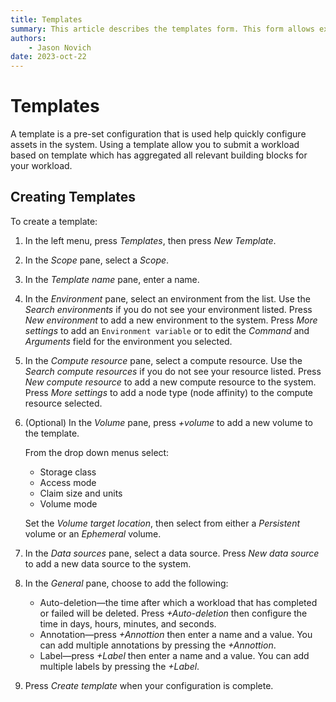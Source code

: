 ```yaml
---
title: Templates
summary: This article describes the templates form. This form allows explains what a template is, and where it is used..
authors:
    - Jason Novich
date: 2023-oct-22
---
```


# Templates

A template is a pre-set configuration that is used help quickly configure assets in the system. Using a template allow you to submit a workload based on template which has aggregated all relevant building blocks for your workload.

## Creating Templates

To create a template:

1. In the left menu, press *Templates*, then press *New Template*.
2. In the *Scope* pane, select a *Scope*.
3. In the *Template name* pane, enter a name.
4. In the *Environment* pane, select an environment from the list. Use the *Search environments* if you do not see your environment listed. Press *New environment* to add a new environment to the system. Press *More settings* to add an `Environment variable` or to edit the *Command* and *Arguments* field for the environment you selected.
5. In the *Compute resource* pane, select a compute resource. Use the *Search compute resources* if you do not see your resource listed. Press *New compute resource* to add a new compute resource to the system. Press *More settings* to add a node type (node affinity) to the compute resource selected.
6. (Optional) In the *Volume* pane, press *+volume* to add a new volume to the template.

    From the drop down menus select:
    * Storage class
    * Access mode
    * Claim size and units
    * Volume mode

    Set the *Volume target location*, then select from either a *Persistent* volume or an *Ephemeral* volume.

7. In the *Data sources* pane, select a data source. Press *New data source* to add a new data source to the system.
8. In the *General* pane, choose to add the following:

    * Auto-deletion&mdash;the time after which a workload that has completed or failed will be deleted. Press *+Auto-deletion* then configure the time in days, hours, minutes, and seconds.
    * Annotation&mdash;press *+Annottion* then enter a name and a value. You can add multiple annotations by pressing the *+Annottion*.
    * Label&mdash;press *+Label* then enter a name and a value. You can add multiple labels by pressing the *+Label*.

9. Press *Create template* when your configuration is complete.
